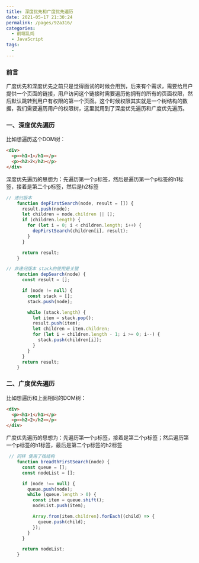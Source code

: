 ```yaml
---
title: 深度优先和广度优先遍历
date: 2021-05-17 21:30:24
permalink: /pages/92a316/
categories:
  - 前端乱炖
  - JavaScript
tags:
  - 
---
```

### 前言

广度优先和深度优先之前只是觉得面试的时候会用到，后来有个需求，需要给用户提供一个页面的链接，用户访问这个链接时需要遍历他拥有的所有的页面权限，然后默认跳转到用户有权限的第一个页面。这个时候权限其实就是一个树结构的数据，我们需要遍历用户的权限树，这里就用到了深度优先遍历和广度优先遍历。

### 一、深度优先遍历

比如想遍历这个DOM树：

```html
<div>
  <p><h1>1</h1></p>
  <p><h2>2</h2></p>
</div>
```

深度优先遍历的思想为：先遍历第一个p标签，然后是遍历第一个p标签的h1标签，接着是第二个p标签，然后是h2标签

```js
// 递归版本
    function depFirstSearch(node, result = []) {
      result.push(node);
      let children = node.children || [];
      if (children.length) {
        for (let i = 0; i < children.length; i++) {
          depFirstSearch(children[i], result);
        }
      }

      return result;
    }
```

```js
// 非递归版本 stack的使用是关键
    function depSearch(node) {
      const result = [];

      if (node != null) {
        const stack = [];
        stack.push(node);

        while (stack.length) {
          let item = stack.pop();
          result.push(item);
          let children = item.children;
          for (let i = children.length - 1; i >= 0; i--) {
            stack.push(children[i]);
          }
        }
      }
      return result;
    }
```

### 二、广度优先遍历

比如想遍历和上面相同的DOM树：

```html
<div>
  <p><h1>1</h1></p>
  <p><h2>2</h2></p>
</div>
```

广度优先遍历的思想为：先遍历第一个p标签，接着是第二个p标签；然后遍历第一个p标签的h1标签，最后是第二个p标签的h2标签

```js
 // 同样 使用了栈结构
    function breadthFirstSearch(node) {
      const queue = [];
      const nodeList = [];

      if (node !== null) {
        queue.push(node);
        while (queue.length > 0) {
          const item = queue.shift();
          nodeList.push(item);

          Array.from(item.children).forEach((child) => {
            queue.push(child);
          });
        }
      }

      return nodeList;
    }
```

